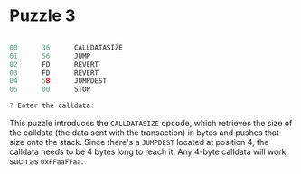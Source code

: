 # Puzzle 3

```js

00      36      CALLDATASIZE
01      56      JUMP
02      FD      REVERT
03      FD      REVERT
04      5B      JUMPDEST
05      00      STOP

? Enter the calldata:
```

This puzzle introduces the `CALLDATASIZE` opcode, which retrieves the size of the calldata (the data sent with the transaction) in bytes and pushes that size onto the stack. Since there's a `JUMPDEST` located at position 4, the calldata needs to be 4 bytes long to reach it. Any 4-byte calldata will work, such as `0xFFaaFFaa`.
